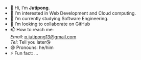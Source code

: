 - 👋 Hi, I’m <b>Jutipong</b>.
- 👀 I’m interested in Web Development and Cloud computing.
- 🌱 I’m currently studying Software Engineering.
- 💞️ I’m looking to collaborate on GitHub
- 📫 How to reach me:<br>
      <I>Email</i>:  p.jutipong13@gmail.com<br>
      <I>Tel</i>: Tell you later😘     
- 😄 Pronouns: he/him
- ⚡ Fun fact: ...

<!---
Jpuntul/Jpuntul is a ✨ special ✨ repository because its `README.md` (this file) appears on your GitHub profile.
You can click the Preview link to take a look at your changes.
--->
